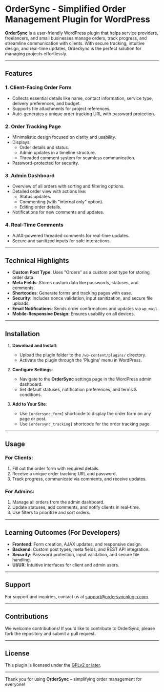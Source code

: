 # OrderSync - Simplified Order Management Plugin for WordPress

**OrderSync** is a user-friendly WordPress plugin that helps service providers, freelancers, and small businesses manage orders, track progress, and streamline communication with clients. With secure tracking, intuitive design, and real-time updates, OrderSync is the perfect solution for managing projects effortlessly.

---

## **Features**

### 1. **Client-Facing Order Form**
- Collects essential details like name, contact information, service type, delivery preferences, and budget.
- Supports file attachments for project references.
- Auto-generates a unique order tracking URL with password protection.

### 2. **Order Tracking Page**
- Minimalistic design focused on clarity and usability.
- Displays:
  - Order details and status.
  - Admin updates in a timeline structure.
  - Threaded comment system for seamless communication.
- Password-protected for security.

### 3. **Admin Dashboard**
- Overview of all orders with sorting and filtering options.
- Detailed order view with actions like:
  - Status updates.
  - Commenting (with "internal only" option).
  - Editing order details.
- Notifications for new comments and updates.

### 4. **Real-Time Comments**
- AJAX-powered threaded comments for real-time updates.
- Secure and sanitized inputs for safe interactions.

---

## **Technical Highlights**
- **Custom Post Type**: Uses "Orders" as a custom post type for storing order data.
- **Meta Fields**: Stores custom data like passwords, statuses, and comments.
- **Shortcodes**: Generate forms and tracking pages with ease.
- **Security**: Includes nonce validation, input sanitization, and secure file uploads.
- **Email Notifications**: Sends order confirmations and updates via `wp_mail`.
- **Mobile-Responsive Design**: Ensures usability on all devices.

---

## **Installation**

1. **Download and Install**:
   - Upload the plugin folder to the `/wp-content/plugins/` directory.
   - Activate the plugin through the 'Plugins' menu in WordPress.

2. **Configure Settings**:
   - Navigate to the **OrderSync** settings page in the WordPress admin dashboard.
   - Set default statuses, notification preferences, and terms & conditions.

3. **Add to Your Site**:
   - Use `[ordersync_form]` shortcode to display the order form on any page or post.
   - Use `[ordersync_tracking]` shortcode for the order tracking page.

---

## **Usage**

### For Clients:
1. Fill out the order form with required details.
2. Receive a unique order tracking URL and password.
3. Track progress, communicate via comments, and receive updates.

### For Admins:
1. Manage all orders from the admin dashboard.
2. Update statuses, add comments, and notify clients in real-time.
3. Use filters to prioritize and sort orders.

---

## **Learning Outcomes (For Developers)**

- **Frontend**: Form creation, AJAX updates, and responsive design.
- **Backend**: Custom post types, meta fields, and REST API integration.
- **Security**: Password protection, input validation, and secure file handling.
- **UI/UX**: Intuitive interfaces for client and admin users.

---

## **Support**

For support and inquiries, contact us at [support@ordersyncplugin.com](mailto:support@ordersyncplugin.com).

---

## **Contributions**

We welcome contributions! If you'd like to contribute to OrderSync, please fork the repository and submit a pull request.

---

## **License**

This plugin is licensed under the [GPLv2 or later](https://www.gnu.org/licenses/gpl-2.0.html). 

---

Thank you for using **OrderSync** – simplifying order management for everyone!
